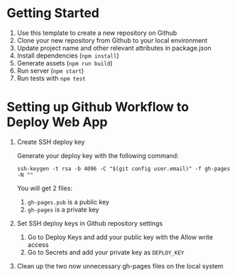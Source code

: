 # Getting Started
1. Use this template to create a new repository on Github
2. Clone your new repository from Github to your local environment
3. Update project name and other relevant attributes in package.json
4. Install dependencies (`npm install`)
5. Generate assets (`npm run build`)
6. Run server (`npm start`)
7. Run tests with `npm test`

# Setting up Github Workflow to Deploy Web App
1. Create SSH deploy key

    Generate your deploy key with the following command:
    ```
    ssh-keygen -t rsa -b 4096 -C "$(git config user.email)" -f gh-pages -N ""
    ```
    You will get 2 files:
    1. `gh-pages.pub` is a public key
    2. `gh-pages` is a private key

2. Set SSH deploy keys in Github repository settings
   1. Go to Deploy Keys and add your public key with the Allow write access
   2. Go to Secrets and add your private key as `DEPLOY_KEY`

3. Clean up the two now unnecessary gh-pages files on the local system